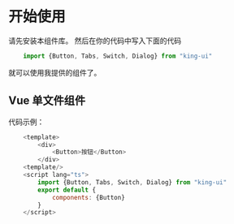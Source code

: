 # 开始使用
请先安装本组件库。
然后在你的代码中写入下面的代码
```javascript
    import {Button, Tabs, Switch, Dialog} from "king-ui"
```
就可以使用我提供的组件了。
##  Vue 单文件组件
代码示例：
```javascript
    <template>
        <div>
            <Button>按钮</Button>
        </div>
    <template/>
    <script lang="ts">
        import {Button, Tabs, Switch, Dialog} from "king-ui"
        export default {
            components: {Button}
        }
    </script>
```

